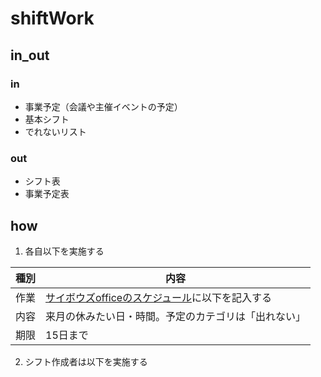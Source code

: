 # shiftWork

## in_out
### in
- 事業予定（会議や主催イベントの予定）
- 基本シフト
- でれないリスト

### out
- シフト表
- 事業予定表

## how
1. 各自以下を実施する

| 種別 | 内容 |
| -------- | -------- |
|作業|[サイボウズofficeのスケジュール](https://npo-seeds.cybozu.com/o/ag.cgi?page=ScheduleIndex)に以下を記入する|
|内容|来月の休みたい日・時間。予定のカテゴリは「出れない」|
|期限|15日まで|

2. シフト作成者は以下を実施する

